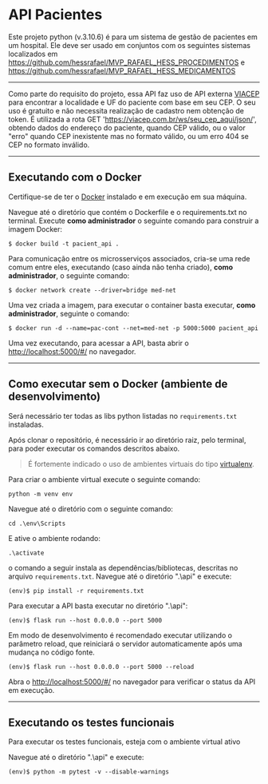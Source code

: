 # API Pacientes

Este projeto python (v.3.10.6) é para um sistema de gestão de pacientes em um hospital. Ele deve ser usado em conjuntos com os seguintes sistemas localizados em https://github.com/hessrafael/MVP_RAFAEL_HESS_PROCEDIMENTOS e https://github.com/hessrafael/MVP_RAFAEL_HESS_MEDICAMENTOS

---
Como parte do requisito do projeto, essa API faz uso de API externa [VIACEP](https://viacep.com.br/) para encontrar a localidade e UF do paciente com base em seu CEP. O seu uso é gratuito e não necessita realização de cadastro nem obtenção de token. É utilizada a rota GET 'https://viacep.com.br/ws/seu_cep_aqui/json/', obtendo dados do endereço do paciente, quando CEP válido, ou o valor "erro" quando CEP inexistente mas no formato válido, ou um erro 404 se CEP no formato inválido.

---
## Executando com o Docker

Certifique-se de ter o [Docker](https://docs.docker.com/engine/install/) instalado e em execução em sua máquina.

Navegue até o diretório que contém o Dockerfile e o requirements.txt no terminal.
Execute **como administrador** o seguinte comando para construir a imagem Docker:

```
$ docker build -t pacient_api .
```

Para comunicação entre os microsserviços associados, cria-se uma rede comum entre eles, executando (caso ainda não tenha criado), **como administrador**, o seguinte comando:

```
$ docker network create --driver=bridge med-net
```

Uma vez criada a imagem, para executar o container basta executar, **como administrador**, seguinte o comando:

```
$ docker run -d --name=pac-cont --net=med-net -p 5000:5000 pacient_api
```

Uma vez executando, para acessar a API, basta abrir o [http://localhost:5000/#/](http://localhost:5000/#/) no navegador.

---
## Como executar sem o Docker (ambiente de desenvolvimento)

Será necessário ter todas as libs python listadas no `requirements.txt` instaladas.

Após clonar o repositório, é necessário ir ao diretório raiz, pelo terminal, para poder executar os comandos descritos abaixo.

> É fortemente indicado o uso de ambientes virtuais do tipo [virtualenv](https://virtualenpython).

Para criar o ambiente virtual execute o seguinte comando:

```
python -m venv env
```
Navegue até o diretório com o seguinte comando:

```
cd .\env\Scripts  
```
E ative o ambiente rodando:

```
.\activate
```

o comando a seguir instala as dependências/bibliotecas, descritas no arquivo `requirements.txt`. Navegue até o diretório ".\api" e execute:

```
(env)$ pip install -r requirements.txt
```

Para executar a API  basta executar no diretório ".\api":

```
(env)$ flask run --host 0.0.0.0 --port 5000
```

Em modo de desenvolvimento é recomendado executar utilizando o parâmetro reload, que reiniciará o servidor
automaticamente após uma mudança no código fonte. 

```
(env)$ flask run --host 0.0.0.0 --port 5000 --reload
```

Abra o [http://localhost:5000/#/](http://localhost:5000/#/) no navegador para verificar o status da API em execução.

---
## Executando os testes funcionais

Para executar os testes funcionais, esteja com o ambiente virtual ativo

Navegue até o diretório ".\api" e execute:

```
(env)$ python -m pytest -v --disable-warnings
```
